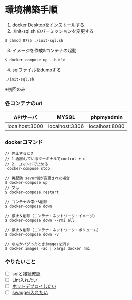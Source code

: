 # 環境構築手順

1. docker Desktopを[インストール](https://www.docker.com/products/docker-desktop)する
2. ./init-sql.sh のパーミッションを変更する
```
$ chmod 0775 ./init-sql.sh
```
3. イメージを作成&コンテナの起動
```
$ docker-compose up --build
```
4. sqlファイルをdumpする
```
./init-sql.sh
```
※初回のみ

### 各コンテナのurl

| APIサーバ       |       MYSQL    |   phpmyadmin   |
|:--------------:|:--------------:|:--------------:|
| localhost:3000 | localhost:3306 | localhost:8080 |


### dockerコマンド
```
// 停止するとき
// 1.起動しているターミナルでcontrol + c
// 2. コマンドで止める
 docker-compose stop

// 再起動 sever側が変更された場合
$ docker-compose up
// 又は
$ docker-compose restart

// コンテナの停止&削除
$ docker-compose down

// 停止＆削除（コンテナ・ネットワーク・イメージ）
$ docker-compose down --rmi all

// 停止＆削除（コンテナ・ネットワーク・ボリューム）
$ docker-compose down -v

// なんかバグったときimagesを消す
$ docker images -aq | xargs docker rmi
```

### やりたいこと
- [ ] sqlと接続確認
- [ ] Lint入れたい
- [ ] [ホットデプロイしたい](https://note.com/kawa1228/n/nb18e19fbf4cc)
- [ ] [swagger入れたい](https://blog.mamansoft.net/2019/08/12/develop-express-with-typescript-cool-environment/#typescript%E5%8C%96)
